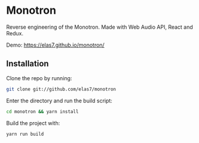 Monotron
========

Reverse engineering of the Monotron. Made with Web Audio API, React and Redux.

Demo: https://elas7.github.io/monotron/

Installation
------------

Clone the repo by running:

```bash
git clone git://github.com/elas7/monotron
```

Enter the directory and run the build script:
```bash
cd monotron && yarn install
```

Build the project with:
```bash
yarn run build
```
